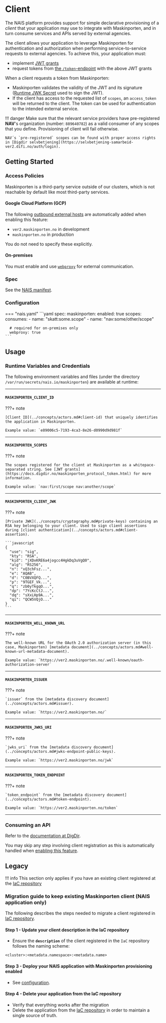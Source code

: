 # Client

The NAIS platform provides support for simple declarative provisioning of a _client_ that your application may use to integrate with Maskinporten, and in turn consume services and APIs served by external agencies.

The client allows your application to leverage Maskinporten for authentication and authorization when performing service-to-service requests to external agencies.
To achieve this, your application must:

- implement [JWT grants](https://docs.digdir.no/maskinporten_protocol_jwtgrant.html)
- request tokens from [the `/token`-endpoint](https://docs.digdir.no/maskinporten_protocol_token.html) with the above JWT grants

When a client requests a token from Maskinporten:

- Maskinporten validates the validity of the JWT and its signature ([Runtime JWK Secret](#runtime-variables-and-credentials) used to sign the JWT).
- If the client has access to the requested list of `scopes`, an `access_token` will be returned to the client. The token can be used for authentication to the intended external service.

!!! danger
    Make sure that the relevant service providers have pre-registered **NAV**'s organization (number: `889640782`) as a valid consumer of any scopes that you define. Provisioning of client will fail otherwise.

    NAV´s `pre-registered` scopes can be found with proper access rights in [Digdir selvbetjening](https://selvbetjening-samarbeid-ver2.difi.no/auth/login).

## Getting Started

### Access Policies

Maskinporten is a third-party service outside of our clusters, which is not reachable by default like most third-party services.

#### Google Cloud Platform \(GCP\)

The following [outbound external hosts](../../../nais-application/access-policy.md#external-services) are automatically added when enabling this feature:

- `ver2.maskinporten.no` in development
- `maskinporten.no` in production

You do not need to specify these explicitly.

#### On-premises

You must enable and use [`webproxy`](../../../nais-application/application.md#webproxy) for external communication.

### Spec

See the [NAIS manifest](../../../nais-application/application.md#maskinporten).

### Configuration

=== "nais.yaml"
    ```yaml
    spec:
      maskinporten:
        enabled: true 
        scopes:
          consumes:
            - name: "skatt:some.scope"
            - name: "nav:some/other/scope"

      # required for on-premises only
      webproxy: true
    ```

## Usage

### Runtime Variables and Credentials

The following environment variables and files (under the directory `/var/run/secrets/nais.io/maskinporten`) are available at runtime:

---

#### `MASKINPORTEN_CLIENT_ID`

???+ note

    [Client ID](../concepts/actors.md#client-id) that uniquely identifies the application in Maskinporten.

    Example value: `e89006c5-7193-4ca3-8e26-d0990d9d981f`

---

#### `MASKINPORTEN_SCOPES`

???+ note

    The scopes registered for the client at Maskinporten as a whitepace-separated string. See [JWT grants](https://docs.digdir.no/maskinporten_protocol_token.html) for more information.

    Example value: `nav:first/scope nav:another/scope`

---

#### `MASKINPORTEN_CLIENT_JWK`

???+ note

    [Private JWK](../concepts/cryptography.md#private-keys) containing an RSA key belonging to your client. Used to sign client assertions during [client authentication](../concepts/actors.md#client-assertion).

    ```javascript
    {
      "use": "sig",
      "kty": "RSA",
      "kid": "jXDxKRE6a4jogcc4HgkDq3uVgQ0",
      "alg": "RS256",
      "n": "xQ3chFsz...",
      "e": "AQAB",
      "d": "C0BVXQFQ...",
      "p": "9TGEF_Vk...",
      "q": "zb0yTkgqO...",
      "dp": "7YcKcCtJ...",
      "dq": "sXxLHp9A...",
      "qi": "QCW5VQjO..."
    }
    ```

---

#### `MASKINPORTEN_WELL_KNOWN_URL`

???+ note

    The well-known URL for the OAuth 2.0 authorization server (in this case, Maskinporten) [metadata document](../concepts/actors.md#well-known-url-metadata-document).

    Example value: `https://ver2.maskinporten.no/.well-known/oauth-authorization-server`

---

#### `MASKINPORTEN_ISSUER`

???+ note

    `issuer` from the [metadata discovery document](../concepts/actors.md#issuer).

    Example value: `https://ver2.maskinporten.no/`

---

#### `MASKINPORTEN_JWKS_URI`

???+ note

    `jwks_uri` from the [metadata discovery document](../concepts/actors.md#jwks-endpoint-public-keys).

    Example value: `https://ver2.maskinporten.no/jwk`

---

#### `MASKINPORTEN_TOKEN_ENDPOINT`

???+ note

    `token_endpoint` from the [metadata discovery document](../concepts/actors.md#token-endpoint).

    Example value: `https://ver2.maskinporten.no/token`

---

### Consuming an API

Refer to the [documentation at DigDir](https://docs.digdir.no/docs/Maskinporten/maskinporten_guide_apikonsument.html#5-be-om-token).

You may skip any step involving client registration as this is automatically handled when [enabling this feature](#configuration).

## Legacy

!!! info
    This section only applies if you have an existing client registered at the [IaC repository](https://github.com/navikt/nav-maskinporten)

### Migration guide to keep existing Maskinporten client (NAIS application only)

The following describes the steps needed to migrate a client registered in [IaC repository](https://github.com/navikt/nav-maskinporten).

#### Step 1 - Update your client description in the IaC repository

- Ensure the **`description`** of the client registered in the `IaC` repository follows the naming scheme:

```text
<cluster>:<metadata.namespace>:<metadata.name>
```

#### Step 3 - Deploy your NAIS application with Maskinporten provisioning enabled

- See [configuration](#consumes-configuration).

#### Step 4 - Delete your application from the IaC repository

- Verify that everything works after the migration
- Delete the application from the [IaC repository](https://github.com/navikt/nav-maskinporten) in order to maintain a single source of truth.
